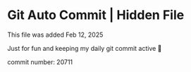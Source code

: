# Git Auto Commit | Hidden File

This file was added Feb 12, 2025

Just for fun and keeping my daily git commit active 🤪

commit number: 20711
